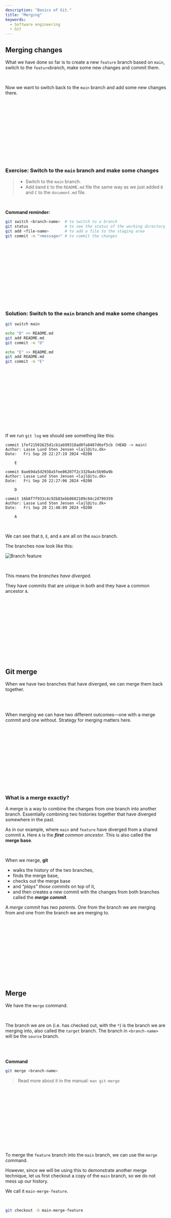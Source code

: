 ```yaml
---
description: "Basics of Git."
title: "Merging"
keywords:
  - Software engineering
  - Git
---
```


## Merging changes

What we have done so far is to create a new `feature` branch based on `main`, switch to the `feature`branch, make some new changes and commit them.

</br>

Now we want to switch back to the `main` branch and add some new changes there.

</br>
</br>
</br>
</br>
</br>
</br>
</br>
</br>
</br>
</br>
</br>

### Exercise: Switch to the `main` branch and make some changes

> * Switch to the `main` branch.
> * Add `D`and `E` to the `README.md` file the same way as we just added `B` and `C` to the `document.md` file.

</br>

**Command reminder:**

```bash
git switch <branch-name>  # to switch to a branch
git status                # to see the status of the working directory
git add <file-name>       # to add a file to the staging area
git commit -m "<message>" # to commit the changes
```

</br>
</br>
</br>
</br>
</br>
</br>
</br>
</br>
</br>
</br>
</br>

### Solution: Switch to the `main` branch and make some changes

```bash
git switch main

echo "D" >> README.md
git add README.md
git commit -m "D"

echo "E" >> README.md
git add README.md
git commit -m "E"
```

</br>
</br>
</br>
</br>
</br>
</br>
</br>
</br>
</br>
</br>
</br>

If we run `git log` we should see something like this:

```plaintext
commit 1fef21501625d1cb1ab99318ad0fa8487d6ef5cb (HEAD -> main)
Author: Lasse Lund Sten Jensen <lajl@itu.dk>
Date:   Fri Sep 20 22:27:19 2024 +0200

    E

commit 8ae69da5d2938a5fee06207f2c3320a4c5b90a9b
Author: Lasse Lund Sten Jensen <lajl@itu.dk>
Date:   Fri Sep 20 22:27:06 2024 +0200

    D

commit 16b8f7f933c4c92b83ebb8602109c84c2d799359
Author: Lasse Lund Sten Jensen <lajl@itu.dk>
Date:   Fri Sep 20 21:48:09 2024 +0200

    A
```

</br>

We can see that `D`, `E`, and `A` are all on the `main` branch.

The branches now look like this:

![Branch feature](../../images/lessons/git/branch-a-b-c-d-e.svg)

</br>

This means the _branches have diverged_.

They have commits that are unique in both and they have a common ancestor `A`.

</br>
</br>
</br>
</br>
</br>
</br>
</br>
</br>
</br>
</br>
</br>

## Git merge

When we have two branches that have diverged, we can merge them back together.

</br>
</br>

When merging we can have two different outcomes—one with a merge commit and one without. Strategy for merging matters here.

</br>
</br>
</br>
</br>
</br>
</br>
</br>
</br>
</br>
</br>
</br>

### What is a merge exactly?

A merge is a way to combine the changes from one branch into another branch. Essentially combining two histories together that have diverged somewhere in the past.

As in our example, where `main` and `feature` have diverged from a shared commit `A`. Here `A` is the ***first** common ancestor*. This is also called the **merge base**.

</br>

When we merge, **git** 
- walks the history of the two branches,
- finds the merge base, 
- checks out the merge base
- and *"plays" those commits* on top of it,
- and then creates a new commit with the changes from both branches called the ***merge commit***.

A *merge commit* has *two parents*. One from the branch we are merging from and one from the branch we are merging to.

</br>
</br>
</br>
</br>
</br>
</br>
</br>
</br>
</br>
</br>
</br>

## Merge

We have the `merge` command.

</br>

The branch we are on (i.e. has checked out, with the `*`) is the branch we are merging into, also called the `target` branch. The branch in `<branch-name>` will be the `source` branch.

</br>
</br>

**Command**

```bash
git merge <branch-name>
```

> Read more about it in the manual: `man git-merge`

</br>
</br>
</br>
</br>
</br>
</br>
</br>
</br>
</br>
</br>
</br>

To merge the `feature` branch into the `main` branch, we can use the `merge` command.

However, since we will be using this to demonstrate another merge technique, let us first checkout a copy of the `main` branch, so we do not mess up our history.

We call it `main-merge-feature`.

</br>

```bash
git checkout -b main-merge-feature
```

</br>
</br>
</br>
</br>
</br>
</br>
</br>
</br>
</br>
</br>
</br>

### Exercise: Merge the `feature` branch into the `main-merge-feature` branch using the `merge` command

> * Switch to the `main-merge-feature` branch, if you are not already on it.
> * Merge the `feature` branch into the `main-merge-feature` branch.
> * Check the log to see the result.
> * (Extra) Use the `--parents` flag to see the parents of the merge commit.

**Command reminder:**

```bash
git switch <branch-name>  # to switch to a branch
git merge <branch-name>   # to merge a branch into the current branch
git log                   # to see the logs
```

</br>
</br>
</br>
</br>
</br>
</br>
</br>
</br>
</br>
</br>
</br>

### Solution: Merge the `feature` branch into the `main-merge-feature` branch using the `merge` command

```bash
git switch main-merge-feature # switch to the target branch
git merge feature             # merge source branch into the target branch
```

</br>

We will be presented with this message.

**Output:**

```plaintext
Merge branch 'feature' into main-merge-feature
# Please enter a commit message to explain why this merge is necessary,
# especially if it merges an updated upstream into a topic branch.
#
# Lines starting with '#' will be ignored, and an empty message aborts
# the commit.
```

This is the default message when merging. We can just save and close the editor by typing `:wq` and pressing `Enter`.

> **Note:** `:wq` is the command (:) to **write** (w) and **quit** (q) in *vim*—usually the default editor in *git*.

</br>

We should see something like this.

**Output:**

```plaintext
Merge made by the 'ort' strategy.
 document.md | 2 ++
 1 file changed, 2 insertions(+)
 create mode 100644 document.md
```

</br>

Next, we can check the log to see the result.

```bash
git log --oneline --graph --all
```

**Output:**

```plaintext
*   8d3108b (HEAD -> main-merge-feature) Merge branch 'feature' into main-merge-feature
|\
| * 312c2e9 (feature) C
| * a582ce0 B
* | 1fef215 (main) E
* | 8ae69da D
|/
* 16b8f7f A
```

</br>

We can see that the `main-merge-feature` branch now has the commits from both `main` and `feature`. The branches have been merged together.

</br>

### Extra: Using the `--parents` flag

Taking a look at the log with the `--parents` flag, we can see the parents of all the commits.

```bash
git log --oneline --graph --all --parents
```

**Output:**

```plaintext
*   8d3108b 1fef215 312c2e9 (HEAD -> main-merge-feature) Merge branch 'feature' into main-merge-feature
|\
| * 312c2e9 a582ce0 (feature) C
| * a582ce0 16b8f7f B
* | 1fef215 8ae69da (main) E
* | 8ae69da 16b8f7f D
|/
* 16b8f7f A
```

</br>
</br>
</br>
</br>
</br>
</br>
</br>
</br>
</br>
</br>
</br>

## Fast forward merges

When we have a branch that has diverged from another branch, but the branch we are merging into has not changed since the divergence, we can do a **fast forward merge**.

</br>
</br>
</br>
</br>
</br>
</br>
</br>
</br>
</br>
</br>
</br>

### Exercise: Merging a branch into another branch using a fast forward merge

> * Switch to the `main` branch.
> * Create a new branch `feature-two` and switch to it.
> * Create a new document `document-two.md`.
> * Add values `X` and `Y` to the `document-two.md`.
> * Add two commits with messages `X` and `Y`.
> * Merge the `feature-two` branch into the `main` branch.

</br>

The branch structure should look like this.

![Branch feature-two](../../images/lessons/git/branch-x-y.svg)

</br>
</br>
</br>
</br>
</br>
</br>
</br>
</br>
</br>
</br>
</br>

### Solution: Merging a branch into another branch using a fast forward merge

```bash
git switch main             # switch to the main branch
git checkout -b feature-two # create and switch to the feature-two branch

# add X change
echo "X" >> document-two.md
git add document-two.md
git commit -m "X"

# add Y change
echo "Y" >> document-two.md
git add document-two.md
git commit -m "Y"

git switch main             # switch back to the main branch
git merge feature-two       # merge the feature-two branch into the main branch
```

**Output:**

```plaintext
Updating 1fef215..562f958
Fast-forward
 document-two.md | 2 ++
 1 file changed, 2 insertions(+)
 create mode 100644 document-two.md
```

</br>

### Observation

The fast-forward merge happened because the ***common ancestor*** of the `main` and `feature-two` branches was the ***tip*** of the `main` branch itself.

</br>
</br>
</br>
</br>
</br>
</br>
</br>
</br>
</br>
</br>
</br>

> **Cleanup**
> 
> If you followed the exercises up unti now, you can delete the `merge-feature-two` and the `feature-two` branches.
>
> Use `git branch -d <branch-name>` to delete a branch.

</br>
</br>
</br>
</br>
</br>
</br>
</br>
</br>
</br>
</br>
</br>

## Git rebase

Assume we look at the git history and we have the following branches: `main` and `feature`.

They should look like this.

![Branch feature](../../images/lessons/git/branch-a-b-c-d-e-x-y.svg)

</br>
</br>

By rebasing, we can make the history look like this.

![Branch feature](../../images/lessons/git/branch-a-d-e-x-y-b-c.svg)

</br>
</br>

Rebasing is the act of taking the changes from one branch and apply them on top of another branch. Or to the tip, really.

Essentially "rewriting" git history.

This can be useful if we want to keep a clean history, without merge commits. It allows us to apply our changes on top of the latest "reality".

</br>
</br>
</br>
</br>
</br>
</br>
</br>
</br>
</br>
</br>
</br>

## How rebase works

Basically, when rebasing this is the flow.

1. Execute `git rebase <target-branch>`. The branch you are on when running the command is the branch you are rebasing—we call it `<current-branch>`.
2. The `<target-branch>` is checked out.
3. The commits from `<current-branch>` are "played" one commit at a time.
4. When done, the `<current-branch>` is updated to the latest commit SHA of `<target-branch>` which now has all the changes from `<target-branch>` as the base.

</br>

> **Important**
>
> It will lead to complications at some point if you do not understand this flow and what goes on.

</br>
</br>
</br>
</br>
</br>
</br>
</br>
</br>
</br>
</br>
</br>

### Exercise: Rebase the `feature` branch with the `main` branch

In order to not mess up the history for other exercises, we will create a new branch `feature-rebase-main` and rebase that branch with the `main` branch.

Do this first.

```bash
git checkout feature
git checkout -b feature-rebase-main
```

</br>

> * Switch to the `feature-rebase-main` branch.
> * Rebase the `feature-rebase-main` branch with the `main` branch.
> * Check the logs to see the result.

</br>

**Command reminder:**

```bash
git rebase <target-branch>  # to rebase a branch with the current branch
git log                     # to see the logs
```

</br>
</br>
</br>
</br>
</br>
</br>
</br>
</br>
</br>
</br>
</br>

### Solution: Rebase the `feature` branch with the `main` branch

```bash
git checkout feature-rebase-main  # switch to the current branch
git rebase main  # rebase the current branch with the target branch
```

Check the logs to see the result.

```bash
git log --oneline --graph --parents
```

</br>

**Output:**

```plaintext
* 109ad4e b12a712 (HEAD -> feature-rebase-main) C
* b12a712 562f958 B
* 562f958 37fb152 (main) Y
* 37fb152 1fef215 X
* 1fef215 8ae69da E
* 8ae69da 16b8f7f D
* 16b8f7f A
```

</br>
</br>
</br>
</br>
</br>
</br>
</br>
</br>
</br>
</br>
</br>

### Observation

Rebase rewrites the history of the current branch with the missing commits from the target branch. When this is done, rebase actually creates ***new*** commits with the same changes, which is why you will see different commit SHAs.

</br>

> Read more about merging vs. rebasing. Especially the section "The golden rule of rebasing":
> 
> [https://www.atlassian.com/git/tutorials/merging-vs-rebasing](https://www.atlassian.com/git/tutorials/merging-vs-rebasing)

</br>
</br>
</br>
</br>
</br>
</br>
</br>
</br>
</br>
</br>
</br>

### Pros

- Clean history, no merge commits.

### Cons

- Alters history of a branch. Rewriting history can be dangerous.
- If a branch was already on the remote, we need to force push the changes. This can lead to complications if others are working on the same branch.

### Warning

- **Never** rebase a branch that is shared with others.
- **NEVER CHANGE HISTORY OF A PUBLIC BRANCH**—Meaning, do not change the history of `main` or whatever branch you are using as the main branch.
- You will end up with two branches with the same name, but with different histories, which _will_ lead to merge conflicts and team frustations. **The moment you do this, it breaks everybody.**

## Rule of thumb here

- Always ***merge*** on *public* branches.
- Only ***rebase*** on *private* branches.

</br>
</br>
</br>
</br>
</br>
</br>
</br>
</br>
</br>
</br>
</br>

There is a lot more to learn here, but for the scope of this course, this is enough.

</br>
</br>
